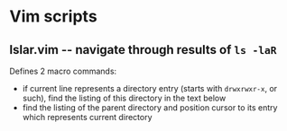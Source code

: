 ﻿# Vim scripts

## lslar.vim -- navigate through results of `ls -laR`

Defines 2 macro commands:

- **<C-Down>** if current line represents a directory entry (starts with `drwxrwxr-x`, or such), find the listing of this directory in the text below
- **<C-Up>** find the listing of the parent directory and position cursor to its entry which represents current directory
